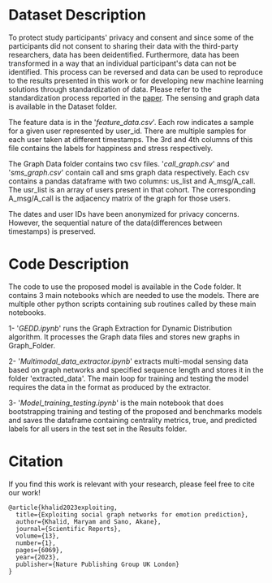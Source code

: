 # Dataset Description
To protect study participants' privacy and consent and since some of the participants did not consent to sharing their data with the third-party researchers, data has been deidentified. Furthermore, data has been transformed in a way that an individual participant's data can not be identified. This process can be reversed and data can be used to reproduce to the results presented in this work or for developing new machine learning solutions through standardization of data. Please refer to the standardization process reported in the [paper](https://www.nature.com/articles/s41598-023-32825-9). The sensing and graph data is available in the Dataset folder. 

The feature data is in the '*feature_data.csv*'. Each row indicates a sample for a given user represented by user_id. There are multiple samples for each user taken at different timestamps. The 3rd and 4th columns of this file contains the labels for happiness and stress respectively.

The Graph Data folder contains two csv files. '*call_graph.csv*' and '*sms_graph.csv*' contain call and sms graph data respectively. 
Each csv contains a pandas dataframe with two columns: us_list and A_msg/A_call. The usr_list is an array of users present in that cohort. The corresponding A_msg/A_call is the adjacency matrix of the graph for those users.

The dates and user IDs have been anonymized for privacy concerns. However, the sequential nature of the data(differences between timestamps) is preserved.

# Code Description
The code to use the proposed model is available in the Code folder. It contains 3 main notebooks which are needed to use the models. There are multiple other python scripts containing sub routines called by these main notebooks.

1- '*GEDD.ipynb*' runs the Graph Extraction for Dynamic Distribution algorithm. It processes the Graph data files and stores new graphs in Graph_Folder.

2- '*Multimodal_data_extractor.ipynb*' extracts multi-modal sensing data based on graph networks and specified sequence length and stores it in the folder 'extracted_data'. The main loop for training and testing the model requires the data in the format as produced by the extractor.

3- '*Model_training_testing.ipynb*' is the main notebook that does bootstrapping training and testing of the proposed and benchmarks models and saves the dataframe containing centrality metrics, true, and predicted labels for all users in the test set in the Results folder.

# Citation
If you find this work is relevant with your research, please feel free to cite our work!


  
  ```plaintext
  @article{khalid2023exploiting,
    title={Exploiting social graph networks for emotion prediction},
    author={Khalid, Maryam and Sano, Akane},
    journal={Scientific Reports},
    volume={13},
    number={1},
    pages={6069},
    year={2023},
    publisher={Nature Publishing Group UK London}
  }
